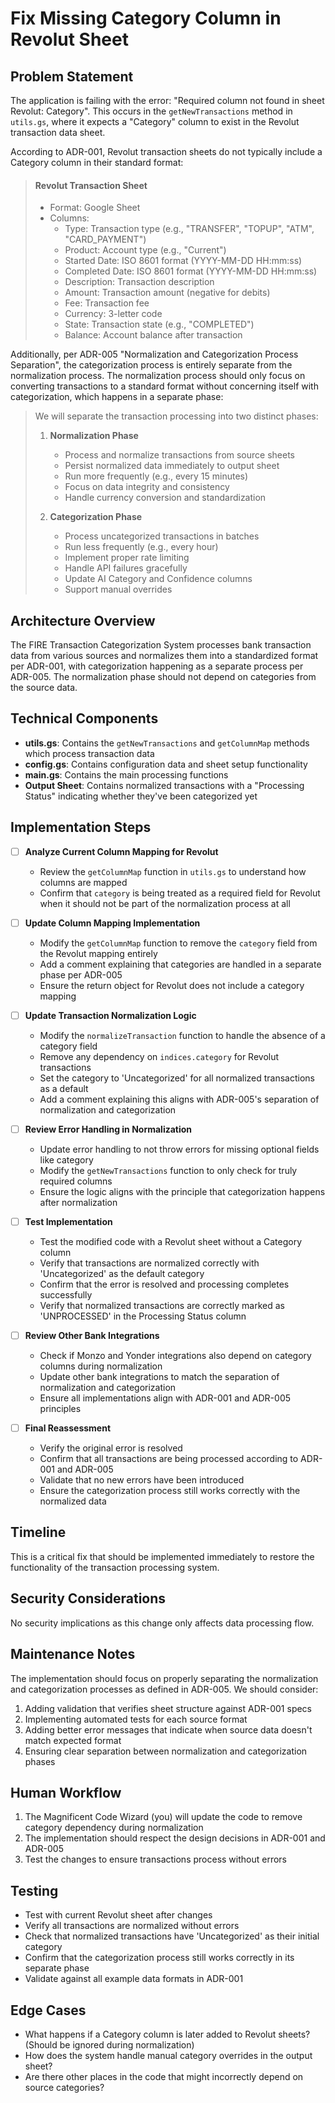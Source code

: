 # Fix Missing Category Column in Revolut Sheet

## Problem Statement
The application is failing with the error: "Required column not found in sheet Revolut: Category". This occurs in the `getNewTransactions` method in `utils.gs`, where it expects a "Category" column to exist in the Revolut transaction data sheet.

According to ADR-001, Revolut transaction sheets do not typically include a Category column in their standard format:

> #### Revolut Transaction Sheet
> - Format: Google Sheet
> - Columns:
>   - Type: Transaction type (e.g., "TRANSFER", "TOPUP", "ATM", "CARD_PAYMENT")
>   - Product: Account type (e.g., "Current")
>   - Started Date: ISO 8601 format (YYYY-MM-DD HH:mm:ss)
>   - Completed Date: ISO 8601 format (YYYY-MM-DD HH:mm:ss)
>   - Description: Transaction description
>   - Amount: Transaction amount (negative for debits)
>   - Fee: Transaction fee
>   - Currency: 3-letter code
>   - State: Transaction state (e.g., "COMPLETED")
>   - Balance: Account balance after transaction

Additionally, per ADR-005 "Normalization and Categorization Process Separation", the categorization process is entirely separate from the normalization process. The normalization process should only focus on converting transactions to a standard format without concerning itself with categorization, which happens in a separate phase:

> We will separate the transaction processing into two distinct phases:
>
> 1. **Normalization Phase**
>    - Process and normalize transactions from source sheets
>    - Persist normalized data immediately to output sheet
>    - Run more frequently (e.g., every 15 minutes)
>    - Focus on data integrity and consistency
>    - Handle currency conversion and standardization
>
> 2. **Categorization Phase**
>    - Process uncategorized transactions in batches
>    - Run less frequently (e.g., every hour)
>    - Implement proper rate limiting
>    - Handle API failures gracefully
>    - Update AI Category and Confidence columns
>    - Support manual overrides

## Architecture Overview
The FIRE Transaction Categorization System processes bank transaction data from various sources and normalizes them into a standardized format per ADR-001, with categorization happening as a separate process per ADR-005. The normalization phase should not depend on categories from the source data.

## Technical Components
- **utils.gs**: Contains the `getNewTransactions` and `getColumnMap` methods which process transaction data
- **config.gs**: Contains configuration data and sheet setup functionality
- **main.gs**: Contains the main processing functions
- **Output Sheet**: Contains normalized transactions with a "Processing Status" indicating whether they've been categorized yet

## Implementation Steps

- [ ] **Analyze Current Column Mapping for Revolut**
  - Review the `getColumnMap` function in `utils.gs` to understand how columns are mapped
  - Confirm that `category` is being treated as a required field for Revolut when it should not be part of the normalization process at all

- [ ] **Update Column Mapping Implementation**
  - Modify the `getColumnMap` function to remove the `category` field from the Revolut mapping entirely
  - Add a comment explaining that categories are handled in a separate phase per ADR-005
  - Ensure the return object for Revolut does not include a category mapping

- [ ] **Update Transaction Normalization Logic**
  - Modify the `normalizeTransaction` function to handle the absence of a category field
  - Remove any dependency on `indices.category` for Revolut transactions
  - Set the category to 'Uncategorized' for all normalized transactions as a default
  - Add a comment explaining this aligns with ADR-005's separation of normalization and categorization

- [ ] **Review Error Handling in Normalization**
  - Update error handling to not throw errors for missing optional fields like category
  - Modify the `getNewTransactions` function to only check for truly required columns
  - Ensure the logic aligns with the principle that categorization happens after normalization

- [ ] **Test Implementation**
  - Test the modified code with a Revolut sheet without a Category column
  - Verify that transactions are normalized correctly with 'Uncategorized' as the default category
  - Confirm that the error is resolved and processing completes successfully
  - Verify that normalized transactions are correctly marked as 'UNPROCESSED' in the Processing Status column

- [ ] **Review Other Bank Integrations**
  - Check if Monzo and Yonder integrations also depend on category columns during normalization
  - Update other bank integrations to match the separation of normalization and categorization
  - Ensure all implementations align with ADR-001 and ADR-005 principles

- [ ] **Final Reassessment**
  - Verify the original error is resolved
  - Confirm that all transactions are being processed according to ADR-001 and ADR-005
  - Validate that no new errors have been introduced
  - Ensure the categorization process still works correctly with the normalized data

## Timeline
This is a critical fix that should be implemented immediately to restore the functionality of the transaction processing system.

## Security Considerations
No security implications as this change only affects data processing flow.

## Maintenance Notes
The implementation should focus on properly separating the normalization and categorization processes as defined in ADR-005. We should consider:

1. Adding validation that verifies sheet structure against ADR-001 specs
2. Implementing automated tests for each source format
3. Adding better error messages that indicate when source data doesn't match expected format
4. Ensuring clear separation between normalization and categorization phases

## Human Workflow
1. The Magnificent Code Wizard (you) will update the code to remove category dependency during normalization
2. The implementation should respect the design decisions in ADR-001 and ADR-005
3. Test the changes to ensure transactions process without errors

## Testing
- Test with current Revolut sheet after changes
- Verify all transactions are normalized without errors
- Check that normalized transactions have 'Uncategorized' as their initial category
- Confirm that the categorization process still works correctly in its separate phase
- Validate against all example data formats in ADR-001

## Edge Cases
- What happens if a Category column is later added to Revolut sheets? (Should be ignored during normalization)
- How does the system handle manual category overrides in the output sheet?
- Are there other places in the code that might incorrectly depend on source categories? 